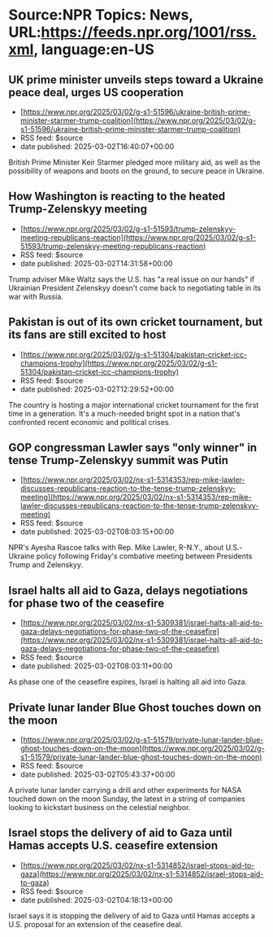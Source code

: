 # Source:NPR Topics: News, URL:https://feeds.npr.org/1001/rss.xml, language:en-US

## UK prime minister unveils steps toward a Ukraine peace deal, urges US cooperation
 - [https://www.npr.org/2025/03/02/g-s1-51596/ukraine-british-prime-minister-starmer-trump-coalition](https://www.npr.org/2025/03/02/g-s1-51596/ukraine-british-prime-minister-starmer-trump-coalition)
 - RSS feed: $source
 - date published: 2025-03-02T16:40:07+00:00

British Prime Minister Keir Starmer pledged more military aid, as well as the possibility of weapons and boots on the ground, to secure peace in Ukraine.

## How Washington is reacting to the heated Trump-Zelenskyy meeting
 - [https://www.npr.org/2025/03/02/g-s1-51593/trump-zelenskyy-meeting-republicans-reaction](https://www.npr.org/2025/03/02/g-s1-51593/trump-zelenskyy-meeting-republicans-reaction)
 - RSS feed: $source
 - date published: 2025-03-02T14:31:58+00:00

Trump adviser Mike Waltz says the U.S. has "a real issue on our hands" if Ukrainian President Zelenskyy doesn't come back to negotiating table in its war with Russia.

## Pakistan is out of its own cricket tournament, but its fans are still excited to host
 - [https://www.npr.org/2025/03/02/g-s1-51304/pakistan-cricket-icc-champions-trophy](https://www.npr.org/2025/03/02/g-s1-51304/pakistan-cricket-icc-champions-trophy)
 - RSS feed: $source
 - date published: 2025-03-02T12:29:52+00:00

The country is hosting a major international cricket tournament for the first time in a generation. It's a much-needed bright spot in a nation that's confronted recent economic and political crises.

## GOP congressman Lawler says "only winner" in tense Trump-Zelenskyy summit was Putin
 - [https://www.npr.org/2025/03/02/nx-s1-5314353/rep-mike-lawler-discusses-republicans-reaction-to-the-tense-trump-zelenskyy-meeting](https://www.npr.org/2025/03/02/nx-s1-5314353/rep-mike-lawler-discusses-republicans-reaction-to-the-tense-trump-zelenskyy-meeting)
 - RSS feed: $source
 - date published: 2025-03-02T08:03:15+00:00

NPR's Ayesha Rascoe talks with Rep. Mike Lawler, R-N.Y., about U.S.-Ukraine policy following Friday's combative meeting between Presidents Trump and Zelenskyy.

## Israel halts all aid to Gaza, delays negotiations for phase two of the ceasefire
 - [https://www.npr.org/2025/03/02/nx-s1-5309381/israel-halts-all-aid-to-gaza-delays-negotiations-for-phase-two-of-the-ceasefire](https://www.npr.org/2025/03/02/nx-s1-5309381/israel-halts-all-aid-to-gaza-delays-negotiations-for-phase-two-of-the-ceasefire)
 - RSS feed: $source
 - date published: 2025-03-02T08:03:11+00:00

As phase one of the ceasefire expires, Israel is halting all aid into Gaza.

## Private lunar lander Blue Ghost touches down on the moon
 - [https://www.npr.org/2025/03/02/g-s1-51579/private-lunar-lander-blue-ghost-touches-down-on-the-moon](https://www.npr.org/2025/03/02/g-s1-51579/private-lunar-lander-blue-ghost-touches-down-on-the-moon)
 - RSS feed: $source
 - date published: 2025-03-02T05:43:37+00:00

A private lunar lander carrying a drill and other experiments for NASA touched down on the moon Sunday, the latest in a string of companies looking to kickstart business on the celestial neighbor.

## Israel stops the delivery of aid to Gaza until Hamas accepts U.S. ceasefire extension
 - [https://www.npr.org/2025/03/02/nx-s1-5314852/israel-stops-aid-to-gaza](https://www.npr.org/2025/03/02/nx-s1-5314852/israel-stops-aid-to-gaza)
 - RSS feed: $source
 - date published: 2025-03-02T04:18:13+00:00

Israel says it is stopping the delivery of aid to Gaza until Hamas accepts a U.S. proposal for an extension of the ceasefire deal.

